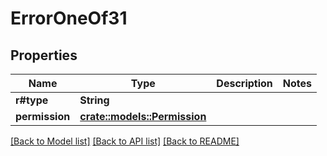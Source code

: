 # ErrorOneOf31

## Properties

Name | Type | Description | Notes
------------ | ------------- | ------------- | -------------
**r#type** | **String** |  | 
**permission** | [**crate::models::Permission**](Permission.md) |  | 

[[Back to Model list]](../README.md#documentation-for-models) [[Back to API list]](../README.md#documentation-for-api-endpoints) [[Back to README]](../README.md)


